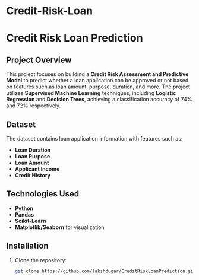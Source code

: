 # Credit-Risk-Loan
# Credit Risk Loan Prediction

## Project Overview
This project focuses on building a **Credit Risk Assessment and Predictive Model** to predict whether a loan application can be approved or not based on features such as loan amount, purpose, duration, and more. The project utilizes **Supervised Machine Learning** techniques, including **Logistic Regression** and **Decision Trees**, achieving a classification accuracy of 74% and 72% respectively.

## Dataset
The dataset contains loan application information with features such as:
- **Loan Duration**
- **Loan Purpose**
- **Loan Amount**
- **Applicant Income**
- **Credit History**

## Technologies Used
- **Python**
- **Pandas**
- **Scikit-Learn**
- **Matplotlib/Seaborn** for visualization

## Installation
1. Clone the repository:
   ```bash
   git clone https://github.com/lakshdugar/CreditRiskLoanPrediction.git
